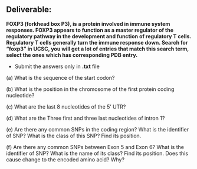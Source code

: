 ## Deliverable:

**FOXP3 (forkhead box P3), is a protein involved in immune system responses. FOXP3 appears to function as a master regulator of the regulatory pathway in the development and function of regulatory T cells. Regulatory T cells generally turn the immune response down. Search for “foxp3” in UCSC, you will get a lot of entries that match this search term, select the ones which has corresponding PDB entry.** 

*  Submit the answers only in **.txt** file



(a) What is the sequence of the start codon? 

(b) What is the position in the chromosome of the first protein coding nucleotide? 

(c) What are the last 8 nucleotides of the 5’ UTR? 

(d) What are the Three first and three last nucleotides of intron 1? 

(e) Are there any common SNPs in the coding region? What is the identifier of SNP? What is the class of this SNP? Find its position. 

(f) Are there any common SNPs between Exon 5 and Exon 6? What is the identifier of SNP? What is the name of its class? Find its position. Does this cause change to the encoded amino acid? Why? 